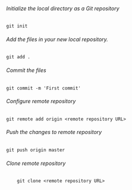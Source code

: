 ###### Initialize the local directory as a Git repository
	git init
###### Add the files in your new local repository. 
	git add .
###### Commit the files  
	git commit -m 'First commit'
###### Configure remote repository 
	git remote add origin <remote repository URL>
###### Push the changes to remote repository 
	git push origin master
###### Clone remote repository
        git clone <remote repository URL>
